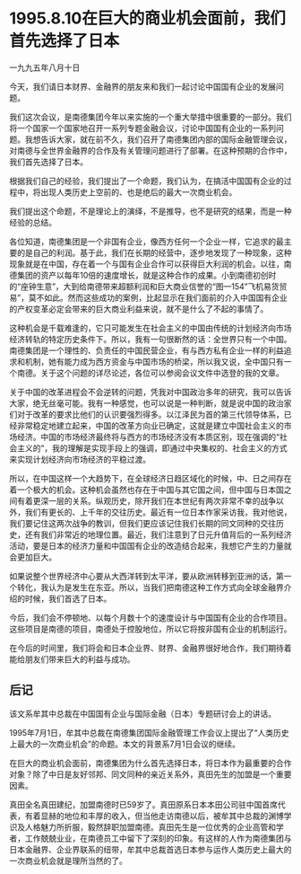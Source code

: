 # 1995.8.10在巨大的商业机会面前，我们首先选择了日本

一九九五年八月十日  
  
 今天，我们请日本财界、金融界的朋友来和我们一起讨论中国国有企业的发展问题。  
  
 我们这次会议，是南德集团今年以来实施的一个重大举措中很重要的一部分。我们将一个国家一个国家地召开一系列专题金融会议，讨论中国国有企业的一系列问题。我想告诉大家，就在前不久，我们召开了南德集团内部的国际金融管理会议，对南德与全世界金融界的合作及有关管理问题进行了部署。在这种预期的合作中，我们首先选择了日本。  
  
 根据我们自己的经验，我们提出了一个命题，我们认为，在搞活中国国有企业的过程中，将出现人类历史上空前的、也是绝后的最大一次商业机会。  
  
 我们提出这个命题，不是理论上的演绎，不是推导，也不是研究的结果，而是一种经验的总结。  
  
 各位知道，南德集团是一个非国有企业，像西方任何一个企业一样，它追求的最主要的是自己的利润。基于此，我们在长期的经营中，逐步地发现了一种现象，这种现象就是在中国，存在着一个与国有企业合作可以获得巨大利润的机会。以往，南德集团的资产以每年10倍的速度增长，就是这种合作的成果。小到南德初创时的“座钟生意”，大到给南德带来超额利润和巨大商业信誉的“图—154”飞机易货贸易”，莫不如此。然而这些成功的案例，比起显示在我们面前的介入中国国有企业的产权变革必定会带来的巨大商业利益来说，就不是什么了不起的事情了。  
  
 这种机会是千载难逢的，它只可能发生在社会主义的中国由传统的计划经济向市场经济转轨的特定历史条件下。所以，我有一句很断然的话：全世界只有一个中国。南德集团是一个理性的、负责任的中国民营企业，有与西方私有企业一样的利益追求和机制，她有能力成为西方资金与中国市场的桥梁，所以我又说，全中国只有一个南德。关于这个问题的详尽论述，各位可以参阅会议文件中选登的我的文章。  
  
 关于中国的改革进程会不会逆转的问题，凭我对中国政治多年的研究，我可以告诉大家，绝无丝毫可能。我有一种感觉，也可以说是一种判断，就是说中国的政治家们对于改革的要求比他们的认识要强烈得多。以江泽民为首的第三代领导体系，已经非常稳定地建立起来，中国的改革方向业已确定，这就是建立中国社会主义的市场经济。中国的市场经济最终将与西方的市场经济没有本质区别，现在强调的“社会主义的”，我的理解是实现手段上的强调，即通过中央集权的、社会主义的方式来实现计划经济向市场经济的平稳过渡。  
  
 所以，在中国这样一个大趋势下，在全球经济日趋区域化的时候，中、日之间存在着一个极大的机会。这种机会虽然也存在于中国与其它国之间，但中国与日本国之间有着更深一层的关系。纵观历史，除开我们在本世纪有两次非常不幸的战争以外，我们有更长的、上千年的交往历史。最近有一位日本作家采访我，我对他说，我们要记住这两次战争的教训，但我们更应该记住我们长期的同文同种的交往历史，还有我们非常近的地理位置。最近，我们注意到了日元升值背后的一系列经济活动，要是日本的经济力量和中国国有企业的改造结合起来，我想它产生的力量就会更加巨大。  
  
 如果说整个世界经济中心要从大西洋转到太平洋，要从欧洲转移到亚洲的话，第一个转化，我认为是发生在东亚。所以，当我们把南德这种工作方式向全球金融界介绍的时候，我们首选了日本。  
  
 今后，我们会不停顿地、以每个月数十个的速度设计与中国国有企业的合作项目。这些项目是南德的项目，南德处于控股地位，所以它将按非国有企业的机制运行。  
  
 在今后的时间里，我们将会和日本企业界、财界、金融界很好地合作，我们期待着能给朋友们带来巨大的利益与成功。  
  
 

## **后记**

该文系牟其中总裁在中国国有企业与国际金融（日本）专题研讨会上的讲话。  
  
 1995年7月1日，牟其中总裁在南德集团国际金融管理工作会议上提出了“人类历史上最大的一次商业机会”的命题。本文的背景系7月1日会议的继续。  
  
 在巨大的商业机会面前，南德集团为什么首先选择日本，将日本作为最重要的合作对象？除了中日是友好邻邦、同文同种的亲近关系外，真田先生的加盟是一个重要因素。  
  
 真田全名真田建纪，加盟南德时已59岁了。真田原系日本本田公司驻中国首席代表，有着显赫的地位和丰厚的收入，但当他走访南德以后，被牟其中总裁的渊博学识及人格魅力所折服，毅然辞职加盟南德。真田先生是一位优秀的企业高管和学者，工作兢兢业业，在南德员工中留下了深刻的印象。有这样的人作为南德集团与日本金融界、企业界联系的纽带，牟其中总裁首选日本参与运作人类历史上最大的一次商业机会就是理所当然的了。  


